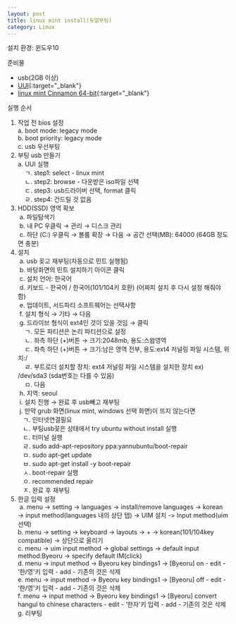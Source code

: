 ```yaml
---
layout: post
title: linux mint install(듀얼부팅)
category: Linux
---
```


설치 환경: 윈도우10  

준비물  
- usb(2GB 이상)  
- [UUI](https://www.pendrivelinux.com/universal-usb-installer-easy-as-1-2-3/#button){:target="_blank"}  
- [linux mint Cinnamon 64-bit](https://www.linuxmint.com/download.php){:target="_blank"}  

실행 순서  
1. 작업 전 bios 설정  
  a. boot mode: legacy mode  
  b. boot priority: legacy mode  
  c. usb 우선부팅  
2. 부팅 usb 만들기  
  a. UUI 실행  
     ㄱ. step1: select - linux mint  
     ㄴ. step2: browse - 다운받은 iso파일 선택  
     ㄷ. step3: usb드라이버 선택, format 클릭  
     ㄹ. step4: 건드릴 것 없음  
3. HDD(SSD) 영역 확보  
  a. 파일탐색기  
  b. 내 PC 우클릭 &rarr; 관리 &rarr; 디스크 관리  
  c. 하단 (C:) 우클릭 &rarr; 볼륨 확장 &rarr; 다음 &rarr; 공간 선택(MB): 64000 (64GB 정도면 충분)
4. 설치  
  a. usb 꽂고 재부팅(자동으로 민트 실행됨)  
  b. 바탕화면의 민트 설치하기 아이콘 클릭  
  c. 설치 언어: 한국어  
  d. 키보드 - 한국어 / 한국어(101/104키 호환) (어짜피 설치 후 다시 설정 해줘야 함)  
  e. 업데이트, 서드파티 소프트웨어는 선택사항  
  f. 설치 형식 &rarr; 기타 &rarr; 다음  
  g. 드라이브 형식이 ext4인 것이 있을 것임 &rarr; 클릭  
     ㄱ. 모든 파티션은 논리 파티션으로 설정  
     ㄴ. 좌측 하단 (+)버튼 &rarr; 크기:2048mb, 용도:스왑영역  
     ㄷ. 좌측 하단 (+)버튼 &rarr; 크기:남은 영역 전부, 용도:ext4 저널링 파일 시스템, 위치:/  
     ㄹ. 부트로더 설치할 장치: ext4 저널링 파일 시스템을 설치한 장치 ex) /dev/sda3 (sda번호는 다를 수 있음)  
     ㅁ. 다음  
  h. 지역: seoul  
  i. 설치 진행 &rarr; 완료 후 usb빼고 재부팅  
  j. 만약 grub 화면(linux mint, windows 선택 화면)이 뜨지 않는다면  
    ㄱ. 인터넷연결필요  
    ㄴ. 부팅usb꽂은 상태에서 try ubuntu without install 실행  
    ㄷ. 터미널 실행  
    ㄹ. sudo add-apt-repository ppa:yannubuntu/boot-repair  
    ㅁ. sudo apt-get update  
    ㅂ. sudo apt-get install -y boot-repair  
    ㅅ. boot-repair 실행  
    ㅇ. recommended repair  
    ㅈ. 완료 후 재부팅  
5. 한글 입력 설정  
  a. menu → setting → languages → install/remove languages → korean → input method(languages 내의 상단 탭) →  UIM 설치 -> Input method(uim 선택)  
  b. menu → setting → keyboard → layouts → + → korean(101/104key compatible) → 상단으로 올리기  
  c. menu → uim input method → global settings → default input method:Byeoru → specify default IM(click)  
  d. menu → input method → Byeoru key bindings1 → [Byeoru] on - edit - ‘한/영'키 입력 - add - 기존의 것은 삭제  
  e. menu → input method → Byeoru key bindings1 → [Byeoru] off - edit - ‘한/영'키 입력 - add - 기존의 것은 삭제  
  f. menu → input method → Byeoru key bindings1 → [Byeoru] convert hangul to chinese characters - edit - ‘한자'키 입력 - add - 기존의 것은 삭제  
  g. 리부팅  
